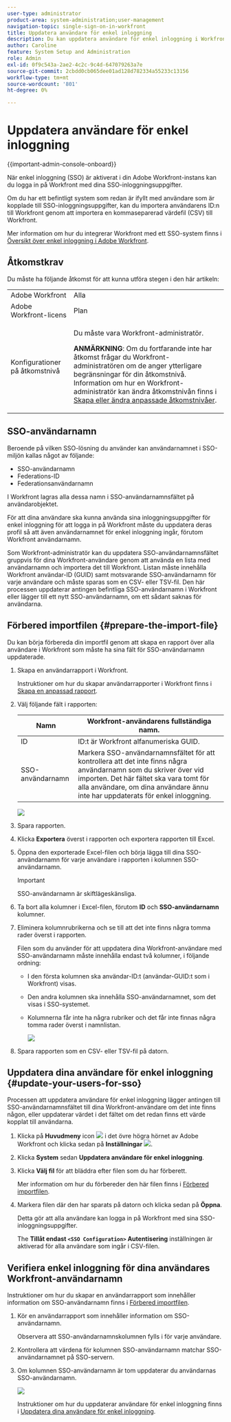 ```yaml
---
user-type: administrator
product-area: system-administration;user-management
navigation-topic: single-sign-on-in-workfront
title: Uppdatera användare för enkel inloggning
description: Du kan uppdatera användare för enkel inloggning i Workfront.
author: Caroline
feature: System Setup and Administration
role: Admin
exl-id: 0f9c543a-2ae2-4c2c-9c4d-647079263a7e
source-git-commit: 2cbdd0cb065dee01ad128d782334a55233c13156
workflow-type: tm+mt
source-wordcount: '801'
ht-degree: 0%

---
```


# Uppdatera användare för enkel inloggning

{{important-admin-console-onboard}}

När enkel inloggning (SSO) är aktiverat i din Adobe Workfront-instans kan du logga in på Workfront med dina SSO-inloggningsuppgifter.

Om du har ett befintligt system som redan är ifyllt med användare som är kopplade till SSO-inloggningsuppgifter, kan du importera användarens ID:n till Workfront genom att importera en kommaseparerad värdefil (CSV) till Workfront.

Mer information om hur du integrerar Workfront med ett SSO-system finns i [Översikt över enkel inloggning i Adobe Workfront](../../../administration-and-setup/add-users/single-sign-on/sso-in-workfront.md).


## Åtkomstkrav

Du måste ha följande åtkomst för att kunna utföra stegen i den här artikeln:

<table style="table-layout:auto"> 
 <col> 
 <col> 
 <tbody> 
  <tr> 
   <td role="rowheader">Adobe Workfront</td> 
   <td>Alla</td> 
  </tr> 
  <tr> 
   <td role="rowheader">Adobe Workfront-licens</td> 
   <td>Plan</td> 
  </tr> 
  <tr> 
   <td role="rowheader">Konfigurationer på åtkomstnivå</td> 
   <td> <p>Du måste vara Workfront-administratör.</p> <p><b>ANMÄRKNING</b>: Om du fortfarande inte har åtkomst frågar du Workfront-administratören om de anger ytterligare begränsningar för din åtkomstnivå. Information om hur en Workfront-administratör kan ändra åtkomstnivån finns i <a href="../../../administration-and-setup/add-users/configure-and-grant-access/create-modify-access-levels.md" class="MCXref xref">Skapa eller ändra anpassade åtkomstnivåer</a>.</p> </td> 
  </tr> 
 </tbody> 
</table>

## SSO-användarnamn

Beroende på vilken SSO-lösning du använder kan användarnamnet i SSO-miljön kallas något av följande:

* SSO-användarnamn
* Federations-ID
* Federationsanvändarnamn

I Workfront lagras alla dessa namn i SSO-användarnamnsfältet på användarobjektet.

För att dina användare ska kunna använda sina inloggningsuppgifter för enkel inloggning för att logga in på Workfront måste du uppdatera deras profil så att även användarnamnet för enkel inloggning ingår, förutom Workfront användarnamn.

Som Workfront-administratör kan du uppdatera SSO-användarnamnsfältet gruppvis för dina Workfront-användare genom att använda en lista med användarnamn och importera det till Workfront. Listan måste innehålla Workfront användar-ID (GUID) samt motsvarande SSO-användarnamn för varje användare och måste sparas som en CSV- eller TSV-fil. Den här processen uppdaterar antingen befintliga SSO-användarnamn i Workfront eller lägger till ett nytt SSO-användarnamn, om ett sådant saknas för användarna.

## Förbered importfilen {#prepare-the-import-file}

Du kan börja förbereda din importfil genom att skapa en rapport över alla användare i Workfront som måste ha sina fält för SSO-användarnamn uppdaterade.

1. Skapa en användarrapport i Workfront.

   Instruktioner om hur du skapar användarrapporter i Workfront finns i [Skapa en anpassad rapport](../../../reports-and-dashboards/reports/creating-and-managing-reports/create-custom-report.md).

1. Välj följande fält i rapporten:

   | Namn | Workfront-användarens fullständiga namn. |
   |---|---|
   | ID | ID:t är Workfront alfanumeriska GUID. |
   | SSO-användarnamn | Markera SSO-användarnamnsfältet för att kontrollera att det inte finns några användarnamn som du skriver över vid importen. Det här fältet ska vara tomt för alla användare, om dina användare ännu inte har uppdaterats för enkel inloggning. |

   ![](assets/users-with-sso-username-and-no-sso-access-only-field.png)

1. Spara rapporten.
1. Klicka **Exportera** överst i rapporten och exportera rapporten till Excel.
1. Öppna den exporterade Excel-filen och börja lägga till dina SSO-användarnamn för varje användare i rapporten i kolumnen SSO-användarnamn.

   >[!IMPORTANT]
   >
   >SSO-användarnamn är skiftlägeskänsliga.

1. Ta bort alla kolumner i Excel-filen, förutom **ID** och **SSO-användarnamn** kolumner.

1. Eliminera kolumnrubrikerna och se till att det inte finns några tomma rader överst i rapporten.

   Filen som du använder för att uppdatera dina Workfront-användare med SSO-användarnamn måste innehålla endast två kolumner, i följande ordning:

   * I den första kolumnen ska användar-ID:t (användar-GUID:t som i Workfront) visas.
   * Den andra kolumnen ska innehålla SSO-användarnamnet, som det visas i SSO-systemet.
   * Kolumnerna får inte ha några rubriker och det får inte finnas några tomma rader överst i namnlistan.

      ![](assets/update-users-for-sso-csv-file-for-import.png)

1. Spara rapporten som en CSV- eller TSV-fil på datorn.

## Uppdatera dina användare för enkel inloggning {#update-your-users-for-sso}

Processen att uppdatera användare för enkel inloggning lägger antingen till SSO-användarnamnsfältet till dina Workfront-användare om det inte finns någon, eller uppdaterar värdet i det fältet om det redan finns ett värde kopplat till användarna.

1. Klicka på **Huvudmeny** icon ![](assets/main-menu-icon.png) i det övre högra hörnet av Adobe Workfront och klicka sedan på **Inställningar** ![](assets/gear-icon-settings.png).

1. Klicka **System** sedan **Uppdatera användare för enkel inloggning**.

1. Klicka **Välj fil** för att bläddra efter filen som du har förberett.

   Mer information om hur du förbereder den här filen finns i [Förbered importfilen](#prepare-the-import-file).

1. Markera filen där den har sparats på datorn och klicka sedan på **Öppna**.

   Detta gör att alla användare kan logga in på Workfront med sina SSO-inloggningsuppgifter.

   The **Tillåt endast `<SSO Configuration>` Autentisering** inställningen är aktiverad för alla användare som ingår i CSV-filen.

## Verifiera enkel inloggning för dina användares Workfront-användarnamn

Instruktioner om hur du skapar en användarrapport som innehåller information om SSO-användarnamn finns i [Förbered importfilen](#prepare-the-import-file).

1. Kör en användarrapport som innehåller information om SSO-användarnamn.

   Observera att SSO-användarnamnskolumnen fylls i för varje användare.

1. Kontrollera att värdena för kolumnen SSO-användarnamn matchar SSO-användarnamnet på SSO-servern.
1. Om kolumnen SSO-användarnamn är tom uppdaterar du användarnas SSO-användarnamn.

   ![](assets/users-with-sso-field-updated.png)

   Instruktioner om hur du uppdaterar användare för enkel inloggning finns i [Uppdatera dina användare för enkel inloggning](#update-your-users-for-sso).
